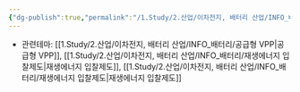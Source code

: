 ```yaml
---
{"dg-publish":true,"permalink":"/1.Study/2.산업/이차전지, 배터리 산업/INFO_배터리/시장원칙 기반 전력시장 제도개선 제주 시범사업/","created":"2024-11-20T21:02:27.693+09:00","updated":"2025-06-03T20:07:21.540+09:00"}
---
```



- 관련테마: [[1.Study/2.산업/이차전지, 배터리 산업/INFO_배터리/공급형 VPP\|공급형 VPP]], [[1.Study/2.산업/이차전지, 배터리 산업/INFO_배터리/재생에너지 입찰제도\|재생에너지 입찰제도]], [[1.Study/2.산업/이차전지, 배터리 산업/INFO_배터리/재생에너지 입찰제도\|재생에너지 입찰제도]]